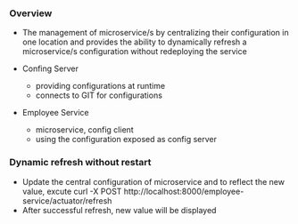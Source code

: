 ### Overview

* The management of microservice/s by centralizing their configuration in one location and provides the ability to dynamically refresh a microservice/s configuration without redeploying the service

* Confing Server
    * providing configurations at runtime
    * connects to GIT for configurations
* Employee Service
    * microservice, config client
    * using the configuration exposed as config server

### Dynamic refresh without restart

* Update the central configuration of microservice and to reflect the new value, excute curl -X POST http://localhost:8000/employee-service/actuator/refresh 
* After successful refresh, new value will be displayed


